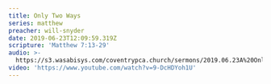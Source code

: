 ```yaml
---
title: Only Two Ways
series: matthew
preacher: will-snyder
date: 2019-06-23T12:09:59.319Z
scripture: 'Matthew 7:13-29'
audio: >-
  https://s3.wasabisys.com/coventrypca.church/sermons/2019.06.23A%20Only%20Two%20Ways%20-%20Will%20Snyder.mp3
video: 'https://www.youtube.com/watch?v=9-DcHDYoh1U'
---
```

